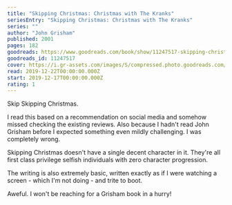 ```yaml
---
title: "Skipping Christmas: Christmas with The Kranks"
seriesEntry: "Skipping Christmas: Christmas with The Kranks"
series: ""
author: "John Grisham"
published: 2001
pages: 182
goodreads: https://www.goodreads.com/book/show/11247517-skipping-christmas
goodreads_id: 11247517
cover: https://i.gr-assets.com/images/S/compressed.photo.goodreads.com/books/1394257359l/11247517._SX315_.jpg
read: 2019-12-22T00:00:00.000Z
start: 2019-12-17T00:00:00.000Z
rating: 1
---
```


Skip Skipping Christmas.

I read this based on a recommendation on social media and somehow missed checking the existing reviews. Also because I hadn't read John Grisham before I expected something even mildly challenging. I was completely wrong.

Skipping Christmas doesn't have a single decent character in it. They're all first class privilege selfish individuals with zero character progression.

The writing is also extremely basic, written exactly as if I were watching a screen - which I'm not doing - and trite to boot.

Aweful. I won't be reaching for a Grisham book in a hurry!
